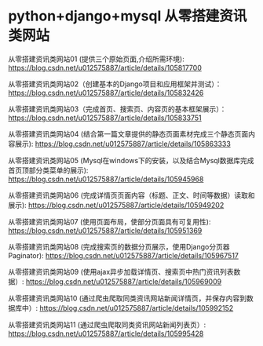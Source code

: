 # python+django+mysql 从零搭建资讯类网站


从零搭建资讯类网站01 (提供三个原始页面,介绍所需环境):
https://blog.csdn.net/u012575887/article/details/105817700

从零搭建资讯类网站02（创建基本的Django项目和应用框架并测试）：
https://blog.csdn.net/u012575887/article/details/105832426

从零搭建资讯类网站03（完成首页、搜索页、内容页的基本框架展示）：
https://blog.csdn.net/u012575887/article/details/105833751

从零搭建资讯类网站04 (结合第一篇文章提供的静态页面素材完成三个静态页面内容展示):
https://blog.csdn.net/u012575887/article/details/105863333

从零搭建资讯类网站05 (Mysql在windows下的安装，以及结合Mysql数据库完成首页顶部分类菜单的展示):
https://blog.csdn.net/u012575887/article/details/105945968

从零搭建资讯类网站06 (完成详情页页面内容（标题、正文、时间等数据）读取和展示):
https://blog.csdn.net/u012575887/article/details/105949202

从零搭建资讯类网站07 (使用页面布局，使部分页面具有可复用性):
https://blog.csdn.net/u012575887/article/details/105951369

从零搭建资讯类网站08 (完成搜索页的数据分页展示，使用Django分页器Paginator):
https://blog.csdn.net/u012575887/article/details/105967517

从零搭建资讯类网站09 (使用ajax异步加载详情页、搜索页中热门资讯列表数据）:
https://blog.csdn.net/u012575887/article/details/105969009

从零搭建资讯类网站10 (通过爬虫爬取同类资讯网站新闻详情页，并保存内容到数据库中）:
https://blog.csdn.net/u012575887/article/details/105992152

从零搭建资讯类网站11 (通过爬虫爬取同类资讯网站新闻列表页）:
https://blog.csdn.net/u012575887/article/details/105995428